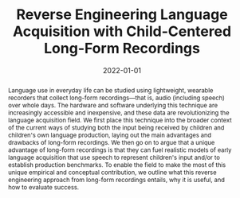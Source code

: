 ---
title: "Reverse Engineering Language Acquisition with Child-Centered Long-Form Recordings"
collection: publications
paperurl: 'https://www.annualreviews.org/doi/full/10.1146/annurev-linguistics-031120-122120'
link: https://www.annualreviews.org/doi/full/10.1146/annurev-linguistics-031120-122120
tags:
    - tag: Language acquisition
      id: language-acquisition
      color: '#CD5C5C'
      text_color: '#ffffff'
    - tag: Literature review
      id: literature-review
      color: '#FA8072'
      text_color: '#ffffff'
type: publications
date: 2022-01-01
venue: 'Annual Review of Linguistics'
authors: Lavechin M., Seyssel M., <b>Gautheron L.</b>, Dupoux E., Cristia A.
credit: 'Writing - Review &amp; Editing'
abstract: "Language use in everyday life can be studied using lightweight, wearable recorders that collect long-form recordings—that is, audio (including speech) over whole days. The hardware and software underlying this technique are increasingly accessible and inexpensive, and these data are revolutionizing the language acquisition field. We first place this technique into the broader context of the current ways of studying both the input being received by children and children&apos;s own language production, laying out the main advantages and drawbacks of long-form recordings. We then go on to argue that a unique advantage of long-form recordings is that they can fuel realistic models of early language acquisition that use speech to represent children&apos;s input and/or to establish production benchmarks. To enable the field to make the most of this unique empirical and conceptual contribution, we outline what this reverse engineering approach from long-form recordings entails, why it is useful, and how to evaluate success."
citation: ' Marvin Lavechin,  Maureen Seyssel,  Lucas Gautheron,  Emmanuel Dupoux,  Alejandrina Cristia, &quot;Reverse Engineering Language Acquisition with Child-Centered Long-Form Recordings.&quot; Annual Review of Linguistics, 2022.'
---